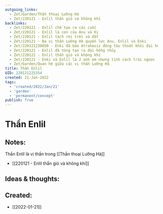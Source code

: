 ```yaml
---
outgoing_links:
  - Zet/Garden/Thần thoại Lưỡng Hà
  - Zet/220121 - Enlil thần gió và không khí
backlinks:
  - Zet/220121 - Enlil chế tạo ra cái cuốc
  - Zet/220121 - Enlil là con của Anu và Ki
  - Zet/220121 - Enlil tách rời trời và đất
  - Zet/220121 - Ba vị thần Lưỡng Hà quyền lực Anu, Enlil và Enki
  - Zet/220121230850 - Enki đã báo Atrahasiz đóng tàu thoát khỏi đại hồng thủy
  - Zet/220121 - Enlil đã từng tạo ra đại hồng thủy
  - Zet/220121 - Enlil thần gió và không khí
  - Zet/220121 - Enki và Enlil là 2 anh em nhưng tính cách trái ngược
  - Zet/Garden/Quan hệ giữa các vị thần Lưỡng Hà
title: Thần Enlil
UID: 220121225354
created: 21-Jan-2022
tags:
  - 'created/2022/Jan/21'
  - 'garden'
  - 'permanent/concept'
publish: True
---
```

# Thần Enlil

## Notes:
Thần Enlil là vị thần trong [[Thần thoại Lưỡng Hà]]

- [[220121 - Enlil thần gió và không khí]]

## Ideas & thoughts:



## Created:
- [[2022-01-21]]
